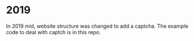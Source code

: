 # 2019

In 2019 mid, website structure was changed to add a captcha.
The example code to deal with captch is in this repo.
